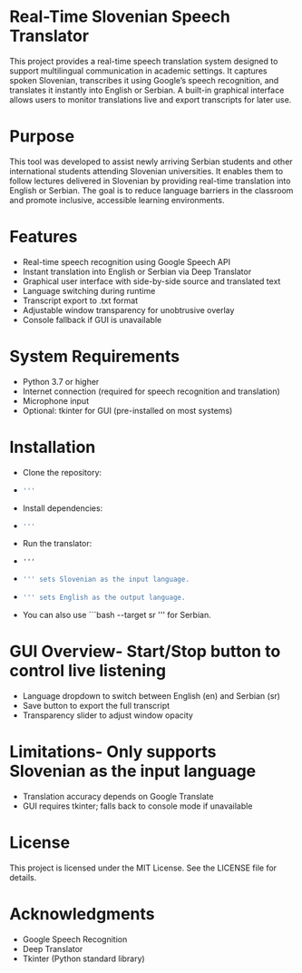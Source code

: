 # Real-Time Slovenian Speech Translator
This project provides a real-time speech translation system designed to support multilingual communication in academic settings. It captures spoken Slovenian, transcribes it using Google’s speech recognition, and translates it instantly into English or Serbian. A built-in graphical interface allows users to monitor translations live and export transcripts for later use.
# Purpose
This tool was developed to assist newly arriving Serbian students and other international students attending Slovenian universities. It enables them to follow lectures delivered in Slovenian by providing real-time translation into English or Serbian. The goal is to reduce language barriers in the classroom and promote inclusive, accessible learning environments.
# Features
- Real-time speech recognition using Google Speech API
- Instant translation into English or Serbian via Deep Translator
- Graphical user interface with side-by-side source and translated text
- Language switching during runtime
- Transcript export to .txt format
- Adjustable window transparency for unobtrusive overlay
- Console fallback if GUI is unavailable
# System Requirements
- Python 3.7 or higher
- Internet connection (required for speech recognition and translation)
- Microphone input
- Optional: tkinter for GUI (pre-installed on most systems)
# Installation
- Clone the repository:
- ```bash git clone https://github.com/yourusername/slovenian-translator.git cd slovenian-translator
  '''
- Install dependencies:
- ```bash pip install -r requirements.txt
  '''
- Run the translator:
- ``` bashpython translator.py --source sl --target en
  '''
- ```bash --source sl
  ''' sets Slovenian as the input language.
- ```bash --target en
  ''' sets English as the output language.
- You can also use ```bash --target sr
  ''' for Serbian.
# GUI Overview- Start/Stop button to control live listening
- Language dropdown to switch between English (en) and Serbian (sr)
- Save button to export the full transcript
- Transparency slider to adjust window opacity
# Limitations- Only supports Slovenian as the input language
- Translation accuracy depends on Google Translate
- GUI requires tkinter; falls back to console mode if unavailable
# License
This project is licensed under the MIT License. See the LICENSE file for details.
# Acknowledgments
- Google Speech Recognition
- Deep Translator
- Tkinter (Python standard library)
